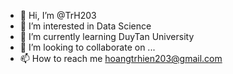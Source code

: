 - 👋 Hi, I’m @TrH203
- 👀 I’m interested in Data Science
- 🌱 I’m currently learning  DuyTan University
- 💞️ I’m looking to collaborate on ...
- 📫 How to reach me hoangtrhien203@gmail.com

<!---
TrH203/TrH203 is a ✨ special ✨ repository because its `README.md` (this file) appears on your GitHub profile.
You can click the Preview link to take a look at your changes.
--->
